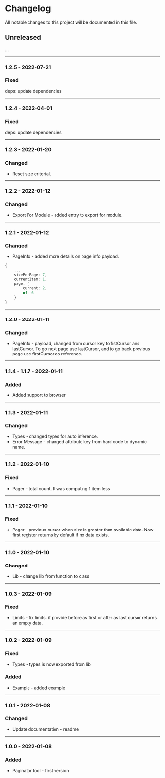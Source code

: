 # Changelog

All notable changes to this project will be documented in this file.

## Unreleased

...

---
### 1.2.5 - 2022-07-21

### Fixed

deps: update dependencies

---
### 1.2.4 - 2022-04-01

### Fixed

deps: update dependencies

---
### 1.2.3 - 2022-01-20

### Changed

- Reset size criterial.

---
### 1.2.2 - 2022-01-12

### Changed

- Export For Module - added entry to export for module.

---
### 1.2.1 - 2022-01-12

### Changed

- PageInfo - added more details on page info payload.

```ts
{
	...
	sizePerPage: 7,
	currentItem: 1,
	page: {
		current: 2,
		of: 6
	}
}
```

---
### 1.2.0 - 2022-01-11

### Changed

- PageInfo - payload, changed from cursor key to fistCursor and lastCursor.
To go next page use lastCursor, and to go back previous page use firstCursor as reference.

---
### 1.1.4 - 1.1.7 - 2022-01-11

### Added

- Added support to browser

---
### 1.1.3 - 2022-01-11

### Changed

- Types - changed types for auto inference.
- Error Message - changed attribute key from hard code to dynamic name.

---
### 1.1.2 - 2022-01-10

### Fixed

- Pager - total count. It was computing 1 item less

---
### 1.1.1 - 2022-01-10

### Fixed

- Pager - previous cursor when size is greater than available data. Now first register returns by default if no data exists.

---

### 1.1.0 - 2022-01-10

### Changed

- Lib - change lib from function to class

---
### 1.0.3 - 2022-01-09

### Fixed

- Limits - fix limits. if provide before as first or after as last cursor returns an empty data.

---

### 1.0.2 - 2022-01-09

### Fixed

- Types - types is now exported from lib

### Added 

- Example - added example

---

### 1.0.1 - 2022-01-08

### Changed

- Update documentation - readme

---

### 1.0.0 - 2022-01-08

### Added

- Paginator tool - first version
